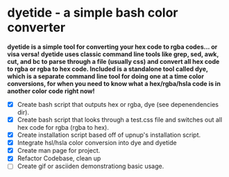 # dyetide - a simple bash color converter

__dyetide is a simple tool for converting your hex code to rgba codes... or visa
versa! dyetide uses classic command line tools like grep, sed, awk, cut, and bc
to parse through a file (usually css) and convert all hex code to rgba or
rgba to hex code. Included is a standalone tool called dye, which is a separate
command line tool for doing one at a time color conversions, for when you need
to know what a hex/rgba/hsla code is in another color code right now!__

- [x] Create bash script that outputs hex or rgba, dye (see depenendencies dir).
- [x] Create bash script that looks through a test.css file and switches out all hex code for rgba (rgba to hex).
- [x] Create installation script based off of upnup's installation script.
- [x] Integrate hsl/hsla color conversion into dye and dyetide
- [x] Create man page for project.
- [x] Refactor Codebase, clean up
- [ ] Create gif or asciiden demonstrationg basic usage.
